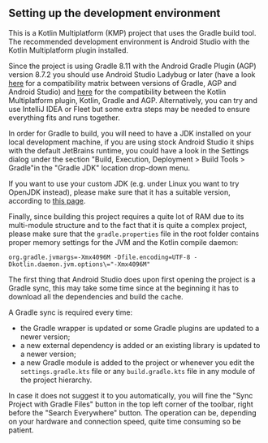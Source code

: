 ## Setting up the development environment

This is a Kotlin Multiplatform (KMP) project that uses the Gradle build tool. The recommended
development environment is Android Studio with the Kotlin Multiplatform plugin installed.

Since the project is using Gradle 8.11 with the Android Gradle Plugin (AGP) version 8.7.2 you
should use Android Studio Ladybug or later (have a
look [here](https://developer.android.com/build/releases/gradle-plugin?hl=en#android_gradle_plugin_and_android_studio_compatibility)
for a compatibility matrix between versions of Gradle, AGP and Android Studio)
and [here](https://kotlinlang.org/docs/multiplatform-compatibility-guide.html) for the
compatibility between the Kotlin Multiplatform plugin, Kotlin, Gradle and AGP.
Alternatively, you can try and use IntelliJ IDEA or Fleet but some extra steps may be needed to
ensure everything fits and runs together.

In order for Gradle to build, you will need to have a JDK installed on your local development
machine, if you are using stock Android Studio it ships with the default JetBrains runtime, you
could have a look in the Settings dialog under the section "Build, Execution, Deployment > Build
Tools > Gradle"in the "Gradle JDK" location drop-down menu.

If you want to use your custom JDK (e.g. under Linux you want to try OpenJDK instead), please make
sure that it has a suitable version, according
to [this page](https://docs.gradle.org/current/userguide/compatibility.html).

Finally, since building this project requires a quite lot of RAM due to its multi-module structure
and to the fact that it is quite a complex project, please make sure that the `gradle.properties`
file in the root folder contains proper memory settings for the JVM and the Kotlin compile daemon:

```properties
org.gradle.jvmargs=-Xmx4096M -Dfile.encoding=UTF-8 -Dkotlin.daemon.jvm.options\="-Xmx4096M"
```

The first thing that Android Studio does upon first opening the project is a Gradle sync, this may
take some time since at the beginning it has to download all the dependencies and build the cache.

A Gradle sync is required every time:

- the Gradle wrapper is updated or some Gradle plugins are updated to a newer version;
- a new external dependency is added or an existing library is updated to a newer version;
- a new Gradle module is added to the project or whenever you edit the `settings.gradle.kts` file or
  any `build.gradle.kts` file in any module of the project hierarchy.

In case it does not suggest it to you automatically, you will fine the "Sync Project with Gradle
Files" button in the top left corner of the toolbar, right before the "Search Everywhere" button.
The operation can be, depending on your hardware and connection speed, quite time consuming so be
patient.
